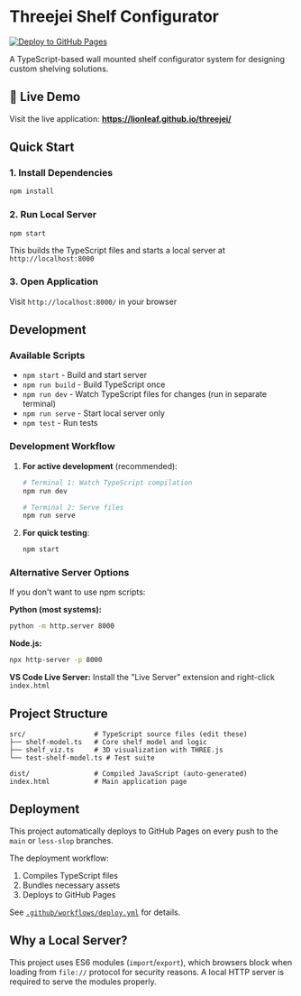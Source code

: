 # Threejei Shelf Configurator

[![Deploy to GitHub Pages](https://github.com/lionleaf/threejei/actions/workflows/deploy.yml/badge.svg)](https://github.com/lionleaf/threejei/actions/workflows/deploy.yml)

A TypeScript-based wall mounted shelf configurator system for designing custom shelving solutions.

## 🚀 Live Demo

Visit the live application: **https://lionleaf.github.io/threejei/**

## Quick Start

### 1. Install Dependencies
```bash
npm install
```

### 2. Run Local Server
```bash
npm start
```
This builds the TypeScript files and starts a local server at `http://localhost:8000`

### 3. Open Application
Visit `http://localhost:8000/` in your browser

## Development

### Available Scripts

- `npm start` - Build and start server
- `npm run build` - Build TypeScript once
- `npm run dev` - Watch TypeScript files for changes (run in separate terminal)
- `npm run serve` - Start local server only
- `npm test` - Run tests

### Development Workflow

1. **For active development** (recommended):
   ```bash
   # Terminal 1: Watch TypeScript compilation
   npm run dev

   # Terminal 2: Serve files
   npm run serve
   ```

2. **For quick testing**:
   ```bash
   npm start
   ```

### Alternative Server Options

If you don't want to use npm scripts:

**Python (most systems):**
```bash
python -m http.server 8000
```

**Node.js:**
```bash
npx http-server -p 8000
```

**VS Code Live Server:**
Install the "Live Server" extension and right-click `index.html`

## Project Structure

```
src/                 # TypeScript source files (edit these)
├── shelf-model.ts   # Core shelf model and logic
├── shelf_viz.ts     # 3D visualization with THREE.js
└── test-shelf-model.ts # Test suite

dist/                # Compiled JavaScript (auto-generated)
index.html           # Main application page
```

## Deployment

This project automatically deploys to GitHub Pages on every push to the `main` or `less-slop` branches.

The deployment workflow:
1. Compiles TypeScript files
2. Bundles necessary assets
3. Deploys to GitHub Pages

See [`.github/workflows/deploy.yml`](.github/workflows/deploy.yml) for details.

## Why a Local Server?

This project uses ES6 modules (`import`/`export`), which browsers block when loading from `file://` protocol for security reasons. A local HTTP server is required to serve the modules properly.